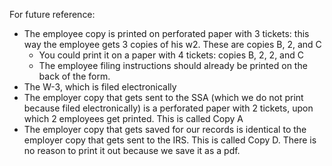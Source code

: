 For future reference:

  - The employee copy is printed on perforated paper with 3 tickets:
    this way the employee gets 3 copies of his w2. These are copies B,
    2, and C
      - You could print it on a paper with 4 tickets: copies B, 2, 2,
        and C
      - The employee filing instructions should already be printed on
        the back of the form.
  - The W-3, which is filed electronically
  - The employer copy that gets sent to the SSA (which we do not print
    because filed electronically) is a perforated paper with 2 tickets,
    upon which 2 employees get printed. This is called Copy A
  - The employer copy that gets saved for our records is identical to
    the employer copy that gets sent to the IRS. This is called Copy D.
    There is no reason to print it out because we save it as a pdf.
